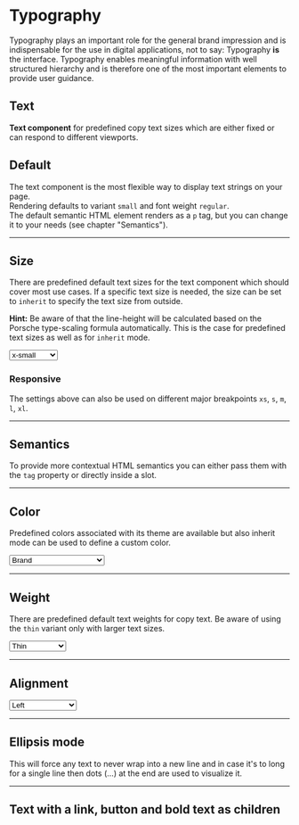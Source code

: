 # Typography
Typography plays an important role for the general brand impression and is indispensable for the use in digital applications, not to say: Typography **is** the interface. Typography enables meaningful information with well structured hierarchy and is therefore one of the most important elements to provide user guidance.

<TableOfContents></TableOfContents>

## Text

**Text component** for predefined copy text sizes which are either fixed or can respond to different viewports.

## Default

The text component is the most flexible way to display text strings on your page.  
Rendering defaults to variant `small` and font weight `regular`.  
The default semantic HTML element renders as a `p` tag, but you can change it to your needs (see chapter "Semantics").

<Playground :markup="basic" :config="config"></Playground>

--- 

## Size

There are predefined default text sizes for the text component which should cover most use cases. 
If a specific text size is needed, the size can be set to `inherit` to specify the text size from outside.

**Hint:** Be aware of that the line-height will be calculated based on the Porsche type-scaling formula automatically. This is the case for predefined text sizes as well as for `inherit` mode.

<Playground :markup="sizeMarkup" :config="config">
  <select v-model="size" aria-label="Select size">
    <option disabled>Select size</option>
    <option>x-small</option>
    <option>small</option>
    <option>medium</option>
    <option>large</option>
    <option>x-large</option>
    <option>inherit</option>
  </select>
</Playground>

### Responsive

The settings above can also be used on different major breakpoints `xs`, `s`, `m`, `l`, `xl`.

<Playground :markup="responsive" :config="config"></Playground>

--- 

## Semantics

To provide more contextual HTML semantics you can either pass them with the `tag` property or directly inside a slot.

<Playground :markup="semantics" :config="config"></Playground>

--- 

## Color
Predefined colors associated with its theme are available but also inherit mode can be used to define a custom color.

<Playground :markup="colorMarkup" :config="config">
  <select v-model="color" aria-label="Select color">
    <option disabled>Select color</option>
    <option value="brand">Brand</option>
    <option value="default">Default</option>
    <option value="neutral-contrast-high">Neutral Contrast High</option>
    <option value="neutral-contrast-medium">Neutral Contrast Medium</option>
    <option value="neutral-contrast-low">Neutral Contrast Low</option>
    <option value="notification-success">Notification Success</option>
    <option value="notification-warning">Notification Warning</option>
    <option value="notification-error">Notification Error</option>
    <option value="notification-neutral">Notification Neutral</option>
    <option value="inherit">Inherit</option>
  </select>
</Playground>

--- 

## Weight

There are predefined default text weights for copy text. Be aware of using the `thin` variant only with larger text sizes.

<Playground :markup="weightMarkup" :config="config">
  <select v-model="weight" aria-label="Select weight">
    <option disabled>Select weight</option>
    <option value="thin">Thin</option>
    <option value="regular">Regular</option>
    <option value="semibold">Semibold</option>
    <option value="bold">Bold</option>
  </select>
</Playground>

---

## Alignment

<Playground :markup="alignment" :config="config">
  <select v-model="align" aria-label="Select alignment">
    <option disabled>Select alignment</option>
    <option value="left">Left</option>
    <option value="center">Center</option>
    <option value="right">Right</option>
  </select>
</Playground>

---

## Ellipsis mode
This will force any text to never wrap into a new line and in case it's to long for a single line then dots (…) at the end are used to visualize it.

<Playground :markup="ellipsis" :config="config"></Playground>

---

## Text with a link, button and bold text as children

<Playground :markup="textWithLink" :config="config"></Playground>

<script lang="ts">
import Vue from 'vue';
import Component from 'vue-class-component';

const sentence = 'The quick brown fox jumps over the lazy dog';

@Component
export default class Code extends Vue {
  config = { themeable: true };

  size = 'medium';
  weight = 'thin';
  color = 'default';
  align = 'center';
  
  basic =
`<p-text>${sentence}</p-text>`;
    
  get sizeMarkup() {
    const style = this.size === 'inherit' ? ' style="font-size: 48px;"' : '';
    return `<p-text size="${this.size}"${style}>${sentence}</p-text>`;
  }
  
  responsive =
`<p-text size="{ base: 'small', l: 'medium' }">${sentence}</p-text>`;

  semantics =
`<p-text tag="blockquote">${sentence}</p-text>
<p-text><blockquote>${sentence}</blockquote></p-text>`;

  get colorMarkup() {
    const style = this.color === 'inherit' ? ' style="color: deeppink;"' : '';
    return `<p-text color="${this.color}"${style}>${sentence}</p-text>`;
  }
  
  get weightMarkup() {
    return `<p-text size="medium" weight="${this.weight}">${sentence}</p-text>`;
  }
  
  get alignment() {
    return `<p-text align="${this.align}">${sentence}</p-text>`;
  }

  ellipsis =
`<p-text ellipsis="true">Lorem ipsum dolor sit amet, consetetur sadipscing elitr, sed diam nonumy eirmod tempor invidunt ut labore et dolore magna aliquyam erat, sed diam voluptua. At vero eos et accusam et justo duo dolores et ea rebum.</p-text>`;

  textWithLink =
`<p-text>Lorem ipsum dolor sit amet <a href="https://porsche.com">linked text</a> et <button>button text</button>, <b>bold text</b> & <strong>strong text</strong></p-text>`;
}
</script>
